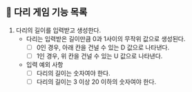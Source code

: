 ## 🌉 다리 게임 기능 목록

1. 다리의 길이를 입력받고 생성한다.
    * 다리는 입력받은 길이만큼 0과 1사이의 무작위 값으로 생성된다.
        * [ ] 0인 경우, 아래 칸을 건널 수 있는 D 값으로 나타낸다.
        * [ ] 1인 경우, 위 칸을 건널 수 있는 U 값으로 나타낸다.
    * 입력 예외 사항
        * [ ] 다리의 길이는 숫자여야 한다.
        * [ ] 다리의 길이는 3 이상 20 이하의 숫자여야 한다.
